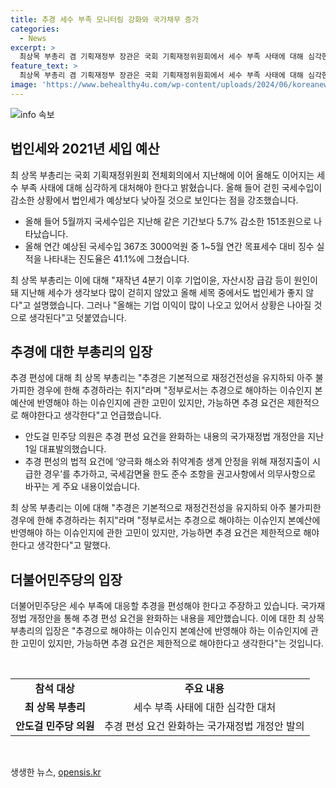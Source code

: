 ```yaml
---
title: 추경 세수 부족 모니터링 강화와 국가채무 증가
categories:
  - News
excerpt: >
  최상목 부총리 겸 기획재정부 장관은 국회 기획재정위원회에서 세수 부족 사태에 대해 심각한 상황임을 인정하고, 재정 운용에 최선을 다할 것이라고 밝혔습니다. 올해 들어 국세수입이 9조 1000억원(5.7%) 감소한 것으로 확인되며, 세수 결손 조기경보가 발령되었습니다. 그러나 최 부총리는 기업 이익 증가로 상황이 나아질 것으로 전망하고, 추가경정예산 편성에 신중해야 한다고 강조했습니다. 기획재정부는 추경이 아주 제한적인 경우에만 필요하다는 입장을 밝히고 있습니다.
feature_text: >
  최상목 부총리 겸 기획재정부 장관은 국회 기획재정위원회에서 세수 부족 사태에 대해 심각한 상황임을 인정하고, 재정 운용에 최선을 다할 것이라고 밝혔습니다. 올해 들어 국세수입이 9조 1000억원(5.7%) 감소한 것으로 확인되며, 세수 결손 조기경보가 발령되었습니다. 그러나 최 부총리는 기업 이익 증가로 상황이 나아질 것으로 전망하고, 추가경정예산 편성에 신중해야 한다고 강조했습니다. 기획재정부는 추경이 아주 제한적인 경우에만 필요하다는 입장을 밝히고 있습니다.
image: 'https://www.behealthy4u.com/wp-content/uploads/2024/06/koreanews.jpg'
---
```


<p><img src="https://www.behealthy4u.com/wp-content/uploads/2024/06/koreanews.jpg" alt="info 속보" /></p>

<h2 data-ke-size="size26">법인세와 2021년 세입 예산</h2>

<p data-ke-size="size16">최 상목 부총리는 국회 기획재정위원회 전체회의에서 지난해에 이어 올해도 이어지는 세수 부족 사태에 대해 심각하게 대처해야 한다고 밝혔습니다. 올해 들어 걷힌 국세수입이 감소한 상황에서 법인세가 예상보다 낮아질 것으로 보인다는 점을 강조했습니다.</p>

<ul>
  <li>올해 들어 5월까지 국세수입은 지난해 같은 기간보다 5.7% 감소한 151조원으로 나타났습니다.</li>
  <li>올해 연간 예상된 국세수입 367조 3000억원 중 1~5월 연간 목표세수 대비 징수 실적을 나타내는 진도율은 41.1%에 그쳤습니다.</li>
</ul>

<p data-ke-size="size16">최 상목 부총리는 이에 대해 "재작년 4분기 이후 기업이윤, 자산시장 급감 등이 원인이 돼 지난해 세수가 생각보다 많이 걷히지 않았고 올해 세목 중에서도 법인세가 좋지 않다"고 설명했습니다. 그러나 "올해는 기업 이익이 많이 나오고 있어서 상황은 나아질 것으로 생각된다"고 덧붙였습니다.</p>

<h2 data-ke-size="size26">추경에 대한 부총리의 입장</h2>

<p data-ke-size="size16">추경 편성에 대해 최 상목 부총리는 "추경은 기본적으로 재정건전성을 유지하되 아주 불가피한 경우에 한해 추경하라는 취지"라며 "정부로서는 추경으로 해야하는 이슈인지 본예산에 반영해야 하는 이슈인지에 관한 고민이 있지만, 가능하면 추경 요건은 제한적으로 해야한다고 생각한다"고 언급했습니다.</p>

<ul>
  <li>안도걸 민주당 의원은 추경 편성 요건을 완화하는 내용의 국가재정법 개정안을 지난 1일 대표발의했습니다.</li>
  <li>추경 편성의 법적 요건에 ‘양극화 해소와 취약계층 생계 안정을 위해 재정지출이 시급한 경우’를 추가하고, 국세감면율 한도 준수 조항을 권고사항에서 의무사항으로 바꾸는 게 주요 내용이었습니다.</li>
</ul>

<p data-ke-size="size16">최 상목 부총리는 이에 대해 "추경은 기본적으로 재정건전성을 유지하되 아주 불가피한 경우에 한해 추경하라는 취지"라며 "정부로서는 추경으로 해야하는 이슈인지 본예산에 반영해야 하는 이슈인지에 관한 고민이 있지만, 가능하면 추경 요건은 제한적으로 해야한다고 생각한다"고 말했다.</p>

<h2 data-ke-size="size26">더불어민주당의 입장</h2>

<p data-ke-size="size16">더불어민주당은 세수 부족에 대응할 추경을 편성해야 한다고 주장하고 있습니다. 국가재정법 개정안을 통해 추경 편성 요건을 완화하는 내용을 제안했습니다. 이에 대한 최 상목 부총리의 입장은 "추경으로 해야하는 이슈인지 본예산에 반영해야 하는 이슈인지에 관한 고민이 있지만, 가능하면 추경 요건은 제한적으로 해야한다고 생각한다"는 것입니다.</p>

<p data-ke-size="size16">&nbsp;</p>

<table>
<tbody>
<tr>
<td style="text-align: center; height: 17px;"><b>참석 대상</b></td>
<td style="text-align: center; height: 17px;"><b>주요 내용</b></td>
</tr>
<tr>
<td style="text-align: center; height: 17px;"><b>최 상목 부총리</b></td>
<td style="text-align: center; height: 17px;">세수 부족 사태에 대한 심각한 대처</td>
</tr>
<tr>
<td style="text-align: center; height: 17px;"><b>안도걸 민주당 의원</b></td>
<td style="text-align: center; height: 17px;">추경 편성 요건 완화하는 국가재정법 개정안 발의</td>
</tr>
</tbody>
</table>

<p data-ke-size="size16">&nbsp;</p>
생생한 뉴스, <a href="https://opensis.kr" rel="dofollow">opensis.kr</a>


